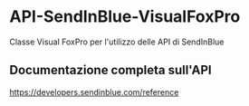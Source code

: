 # API-SendInBlue-VisualFoxPro
Classe Visual FoxPro per l'utilizzo delle API di SendInBlue

## Documentazione completa sull'API
https://developers.sendinblue.com/reference
